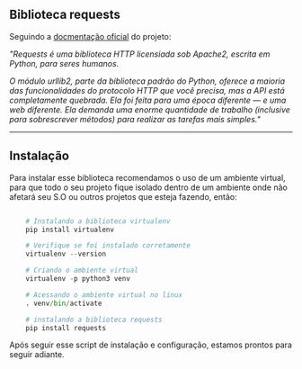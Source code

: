 ## Biblioteca requests

Seguindo a [docmentação oficial](https://requests.readthedocs.io/pt_BR/latest/index.html) do projeto:


*"Requests é uma biblioteca HTTP licensiada sob Apache2, escrita em Python, para seres humanos.*

*O módulo urllib2, parte da biblioteca padrão do Python, oferece a maioria das funcionalidades do protocolo HTTP que você precisa, mas a API está completamente quebrada. Ela foi feita para uma época diferente — e uma web diferente. Ela demanda uma enorme quantidade de trabalho (inclusive para sobrescrever métodos) para realizar as tarefas mais simples."*
<hr>

## Instalação

Para instalar esse biblioteca recomendamos o uso de um ambiente virtual, para que todo o seu projeto fique isolado dentro de um ambiente onde não afetará seu S.O ou outros projetos que esteja fazendo, então:

```python

    # Instalando a biblioteca virtualenv
    pip install virtualenv

    # Verifique se foi instalado corretamente
    virtualenv --version

    # Criando o ambiente virtual
    virtualenv -p python3 venv

    # Acessando o ambiente virtual no linux
    . venv/bin/activate

    # instalando a biblioteca requests
    pip install requests
```

Após seguir esse script de instalação e configuração, estamos prontos para seguir adiante.
